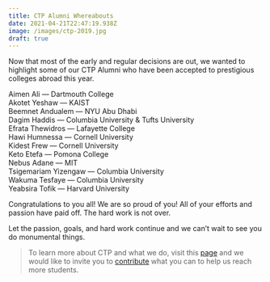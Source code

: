 ```yaml
---
title: CTP Alumni Whereabouts
date: 2021-04-21T22:47:19.938Z
image: /images/ctp-2019.jpg
draft: true
---
```

Now that most of the early and regular decisions are out, we wanted to highlight some of our CTP Alumni who have been accepted to prestigious colleges abroad this year.

Aimen Ali — Dartmouth College\
Akotet Yeshaw — KAIST\
Beemnet Andualem — NYU Abu Dhabi\
Dagim Haddis — Columbia University & Tufts University\
Efrata Thewidros — Lafayette College\
Hawi Humnessa — Cornell University\
Kidest Frew — Cornell University\
Keto Etefa — Pomona College\
Nebus Adane — MIT\
Tsigemariam Yizengaw — Columbia University\
Wakuma Tesfaye — Columbia University\
Yeabsira Tofik — Harvard University

Congratulations to you all! We are so proud of you! All of your efforts and passion have paid off. The hard work is not over.

Let the passion, goals, and hard work continue and we can’t wait to see you do monumental things.



> To learn more about CTP and what we do, visit this [page](https://ctpethiopia.org/about) and we would like to invite you to [contribute](https://ctpethiopia.org/donate) what you can to help us reach more students.
>
>